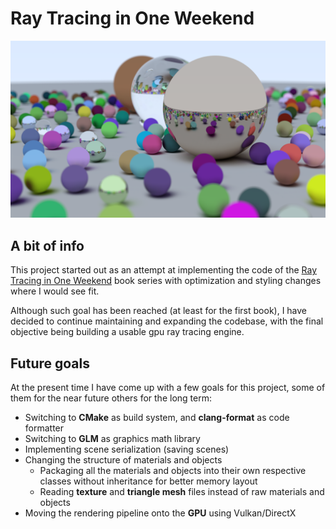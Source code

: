 # Ray Tracing in One Weekend

![Some very beautyful balls](/assets/images/many_balls.png)

## A bit of info

This project started out as an attempt at implementing the code of the [Ray Tracing in One Weekend](https://raytracing.github.io/) book series with optimization and styling changes where I would see fit.  

Although such goal has been reached (at least for the first book), I have decided to continue maintaining and expanding the codebase, with the final objective being building a usable gpu ray tracing engine.

## Future goals

At the present time I have come up with a few goals for this project, some of them for the near future others for the long term:
- Switching to **CMake** as build system, and **clang-format** as code formatter
- Switching to **GLM** as graphics math library
- Implementing scene serialization (saving scenes)
- Changing the structure of materials and objects
	- Packaging all the materials and objects into their own respective classes without inheritance for better memory layout
	- Reading **texture** and **triangle mesh** files instead of raw materials and objects
- Moving the rendering pipeline onto the **GPU** using Vulkan/DirectX